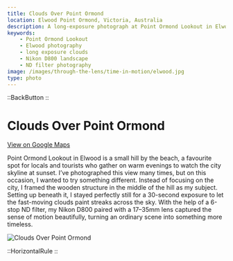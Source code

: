 ```yaml
---
title: Clouds Over Point Ormond
location: Elwood Point Ormond, Victoria, Australia
description: A long-exposure photograph at Point Ormond Lookout in Elwood captures motion and mood with fast-moving clouds and a striking wooden structure.
keywords:
    - Point Ormond Lookout
    - Elwood photography
    - long exposure clouds
    - Nikon D800 landscape
    - ND filter photography
image: /images/through-the-lens/time-in-motion/elwood.jpg
type: photo
---
```


::BackButton
::

# Clouds Over Point Ormond

<a href="https://www.google.com/maps/search/?api=1&query=Point+Ormond+Lookout,+Victoria,+Australia" target="_blank" rel="noopener noreferrer">View on Google Maps</a>

Point Ormond Lookout in Elwood is a small hill by the beach, a favourite spot for locals and tourists who gather on warm evenings to watch the city skyline at sunset. I’ve photographed this view many times, but on this occasion, I wanted to try something different. Instead of focusing on the city, I framed the wooden structure in the middle of the hill as my subject. Setting up beneath it, I stayed perfectly still for a 30-second exposure to let the fast-moving clouds paint streaks across the sky. With the help of a 6-stop ND filter, my Nikon D800 paired with a 17–35mm lens captured the sense of motion beautifully, turning an ordinary scene into something more timeless.

![Clouds Over Point Ormond](/images/through-the-lens/time-in-motion/elwood.jpg)

<div class="mb-8"></div>

::HorizontalRule
::
